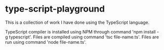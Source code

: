 # type-script-playground
This is a collection of work I have done using the TypeScript language.

TypeScript compiler is installed using NPM through command 'npm install -g typescript'.
Files are compiled using command 'tsc file-name.ts'.
Files are run using command 'node file-name.ts'.
